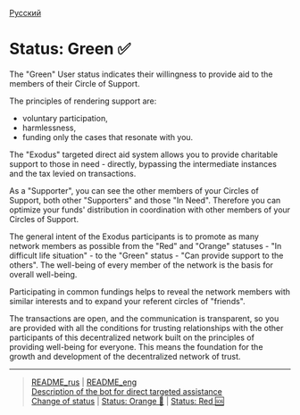 [Русский](../../documents/statuses/green.md)

# Status: Green ✅

The "Green" User status indicates their willingness to provide aid to the members of their Circle of Support.

The principles of rendering support are:
  - voluntary participation,
  - harmlessness,
  - funding only the cases that resonate with you.

The "Exodus" targeted direct aid system allows you to provide charitable support to those in need - directly, bypassing the intermediate instances and the tax levied on transactions.

As a "Supporter", you can see the other members of your Circles of Support, both other "Supporters" and those "In Need". Therefore you can optimize your funds' distribution in coordination with other members of your Circles of Support.

The general intent of the Exodus participants is to promote as many network members as possible from the "Red" and "Orange" statuses - "In difficult life situation" - to the "Green" status - "Can provide support to the others". The well-being of every member of the network is the basis for overall well-being.

Participating in common fundings helps to reveal the network members with similar interests and to expand your referent circles of "friends".

The transactions are open, and the communication is transparent, so you are provided with all the conditions for trusting relationships with the other participants of this decentralized network built on the principles of providing well-being for everyone. This means the foundation for the growth and development of the decentralized network of trust.


---
> [README_rus](../../README.md)  |   [README_eng](../../README_eng.md)   
> [Description of the bot for direct targeted assistance](../index.md)     
> [Change of status](../actions/change_status.md)  |   [Status: Orange 🔆](orange.md)  |   [Status: Red 🆘](red.md)
